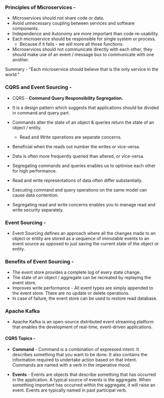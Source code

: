 ### Principles of Microservices -

- Microservices should not share code or data.
- Avoid unnecessary coupling between services and software components.
- Independence and Autonomy are more important than code re-usability.
- Each microservice should be responsible for single system or process.
    - Because if it fails - we will more all those functions.
- Microservices should not communicate directly with each other, they should make use of an event / message bus to communicate with one another.

Summary - "Each microservice should believe that is the only service in the world."

### CQRS and Event Sourcing -

- CQRS - **Command Query Responsibility Segregation.**
- It is a design pattern which suggests that applications should be divided in command and query part.
- Commands alter the state of an object & queries return the state of an object / entity.
    - Read and Write operations are separate concerns.
- Beneficial when the reads out number the writes or vice-versa.

- Data is often more frequently queried than altered, or vice-versa.
- Segregating commands and queries enables us to optimise each other for high performance.
- Read and write representations of data often differ substantially.
- Executing command and query operations on the same model can cause data contention.
- Segregating read and write concerns enables you to manage read and write security separately.

### Event Sourcing -

- Event Sourcing defines an approach where all the changes made to an object or entity are stored as a sequence of immutable events to an event source as opposed to just saving the current state of the object or entity.

### Benefits of Event Sourcing -

- The event store provides a complete log of every state change.
- The state of an object / aggregate can be recreated by replaying the event store.
- Improves write performance - All event types are simply appended to the event store. There are no update or delete operations.
- In case of failure, the event store can be used to restore read database.

### Apache Kafka

- Apache Kafka is an open-source distributed event streaming platform that enables the development of real-time, event-driven applications.

#### CQRS Topics -

- **Command** - Command is a combination of expressed intent. It describes something that you want to be done. It also contains the information required to undertake action based on that intent. Commands are named with a verb in the imperative mood.

- **Events** - Events are objects that describe something that has occurred in the application. A typical source of events is the aggregate. When something important has occurred within the aggregate, it will raise an event. Events are typically named in past participal verb.

